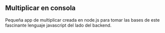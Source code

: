 ## Multiplicar en consola

Pequeña app de multiplicar creada en node.js para tomar las bases de este fascinante lenguaje javascript del lado del backend.